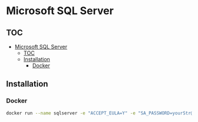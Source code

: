 # Microsoft SQL Server

## TOC

- [Microsoft SQL Server](#microsoft-sql-server)
  - [TOC](#toc)
  - [Installation](#installation)
    - [Docker](#docker)

## Installation

### Docker

```bash
docker run --name sqlserver -e "ACCEPT_EULA=Y" -e "SA_PASSWORD=yourStr@ngPassw0rd" -p 1433:1433 -d mcr.microsoft.com/mssql/server:2019-latest
```
